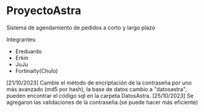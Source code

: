 # ProyectoAstra
Sistema de agendamiento de pedidos a corto y largo plazo

Integrantes: 
* Ereduardo
* Erkin 
* JuJu
* Fortinaity(Chulo)

[21/10/2023] Cambie el método de encriptación de la contraseña por uno más avanzado (md5 por hash), la base de datos cambio a "datosastra", pueden encontrar el código sql en la carpeta DatosAstra.
[25/10/2023] Se agregaron las validaciones de la contraseña.(se puede hacer más eficiente)